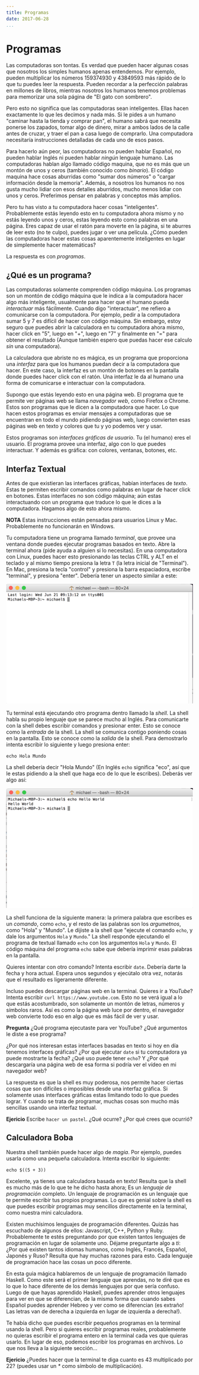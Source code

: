 ```yaml
---
title: Programas
date: 2017-06-28
...
```


# Programas

Las computadoras son tontas. Es verdad que pueden hacer algunas cosas que
nosotros los simples humanos apenas entendemos. Por ejemplo, pueden multiplicar
los números 159374930 y 43849593 más rápido de lo que tu puedes leer la
respuesta. Pueden recordar a la perfección palabras en millones de libros,
mientras nosotros los humanos tenemos problemas para memorizar una sola página
de "El gato con sombrero".

Pero esto no significa que las computadoras sean inteligentes. Ellas hacen
exactamente lo que les decimos y nada más. Si le pides a un humano "caminar
hasta la tienda y comprar pan", el humano sabrá que necesita ponerse los
zapados, tomar algo de dinero, mirar a ambos lados de la calle antes de cruzar,
y traer el pan a casa luego de comprarlo. Una computadora necesitaría
instrucciones detalladas de cada uno de esos pasos.

Para hacerlo aún peor, las computadoras no pueden hablar Español, no pueden
hablar Inglés ni pueden hablar _ningún_ lenguaje humano. Las computadoras hablan
algo llamado código maquina, que no es más que un montón de unos y ceros
(también conocido como _binario_). El código maquina hace cosas aburridas como
"sumar dos números" o "cargar información desde la memoria". Además, a nosotros
los humanos no nos gusta mucho lidiar con esos detalles aburridos, mucho menos
lidiar con unos y ceros. Preferimos pensar en palabras y conceptos más amplios.

Pero tu has visto a tu computadora hacer cosas "inteligentes". Probablemente
estás leyendo esto en tu computadora ahora mismo y no estás leyendo unos y
ceros, estas leyendo esto como palabras en una página. Eres capaz de usar el
ratón para moverte en la página, si te aburres de leer esto (no te culpo),
puedes jugar o ver una película. ¿Cómo pueden las computadoras hacer estas cosas
aparentemente inteligentes en lugar de simplemente hacer matemáticas?

La respuesta es con _programas_.

## ¿Qué es un programa?

Las computadoras solamente comprenden código máquina. Los programas son un
montón de código máquina que le indica a la computadora hacer algo más
inteligente, usualmente para hacer que el humano pueda _interactuar_ más
fácilmente. Cuando digo "interactuar", me refiero a comunicarse con la
computadora.  Por ejemplo, pedir a la computadora sumar 5 y 7 es difícil de
hacer con código máquina. Sin embargo, estoy seguro que puedes abrir la
calculadora en tu computadora ahora mismo, hacer click en "5", luego en "+",
luego en "7" y finalmente en "=" para obtener el resultado (Aunque también
espero que puedas hacer ese calculo _sin_ una computadora).

La calculadora que abriste no es mágica, es un programa que proporciona una
_interfaz_ para que los humanos puedan decir a la computadora que hacer. En este
caso, la interfaz es un montón de botones en la pantalla donde puedes hacer
click con el ratón. Una interfaz le da al humano una forma de comunicarse e
interactuar con la computadora.

Supongo que estás leyendo esto en  una página web. El programa que te permite
ver páginas web se llama _navegador web_, como Firefox o Chrome. Estos son
programas que le dicen a la computadora que hacer. Lo que hacen estos programas
es enviar mensajes a computadoras que se encuentran en todo el mundo pidiendo
páginas web, luego convierten esas páginas web en texto y colores que tu y yo
podemos ver y usar.

Estos programas son _interfaces gráficas de usuario_. Tu (el humano) eres el
usuario. El programa provee una interfaz, algo con lo que puedes interactuar. Y
además es gráfica: con colores, ventanas, botones, etc.

## Interfaz Textual

Antes de que existieran las interfaces gráficas, habían interfaces de _texto_.
Estas te permiten escribir comandos como palabras en lugar de hacer click en
botones. Estas interfaces no son código máquina; aún estas interactuando con un
programa que traduce lo que le dices a la computadora. Hagamos algo de esto
ahora mismo.

__NOTA__ Estas instrucciones están pensadas para usuarios Linux y Mac.
Probablemente no funcionarán en Windows.

Tu computadora tiene un programa llamado _terminal_, que provee una ventana
donde puedes ejecutar programas basados en texto. Abre la terminal ahora (pide
ayuda a alguien si lo necesitas). En una computadora con Linux, puedes hacer
esto presionando las teclas CTRL y ALT en el teclado y al mismo tiempo presiona
la letra `T` (la letra inicial de "Terminal"). En Mac, presiona la tecla
"control" y presiona la barra espaciadora, escribe "terminal", y presiona
"enter". Debería tener un aspecto similar a este:

![Terminal](images/terminal.png)

Tu terminal está ejecutando otro programa dentro llamado la _shell_. La shell
habla su propio lenguaje que se parece mucho al Inglés. Para comunicarte con la
shell debes escribir comandos y presionar enter. Esto se conoce como la
_entrada_ de la shell. La shell se comunica contigo poniendo cosas en la
pantalla. Esto se conoce como la _salida_ de la shell. Para demostrarlo intenta
escribir lo siguiente y luego presiona enter:

    echo Hola Mundo

La shell debería decir "Hola Mundo" (En Inglés `echo` significa "eco", así que
le estas pidiendo a la shell que haga eco de lo que le escribes). Deberás ver
algo así:

![Shell Hola Mundo](images/shell-hello-world.png)

La shell funciona de la siguiente manera: la primera palabra que escribes es un
_comando_, como `echo`, y el resto de las palabras son los _argumetnos_, como
"Hola" y "Mundo". Le dijiste a la shell que "ejecute el comando `echo`, y dale
los argumentos `Hola` y `Mundo`." La shell responde ejecutando el programa de
textual llamado `echo` con los argumentos `Hola` y `Mundo`. El código máquina
del programa `echo` sabe que debería imprimir esas palabras en la pantalla.

Quieres intentar con otro comando? Intenta escribir `date`. Debería darte la
fecha y hora actual. Espera unos segundos y ejecútalo otra vez, notarás que el
resultado es ligeramente diferente.

Incluso puedes descargar páginas web en la terminal. Quieres ir a *YouTube*?
Intenta escribir `curl https://www.youtube.com`. Esto no se verá igual a lo que
estás acostumbrado, son solamente un montón de letras, números y símbolos raros.
Así es como la página web luce por dentro, el navegador web convierte todo eso
en algo que es más fácil de ver y usar.

__Pregunta__ ¿Qué programa ejecutaste para ver YouTube? ¿Qué argumentos le diste
a ese programa?

¿Por qué nos interesan estas interfaces basadas en texto si hoy en día tenemos
interfaces gráficas? ¿Por qué ejecutar `date` si tu computadora ya puede
mostrarte la fecha? ¿Qué uso puede tener `echo`? Y ¿Por qué descargaría una
página web de esa forma si podría ver el vídeo en mi navegador web?

La respuesta es que la shell es muy poderosa, nos permite hacer ciertas cosas
que son difíciles o imposibles desde una interfaz gráfica. Si solamente usas
interfaces gráficas estas limitando todo lo que puedes lograr. Y cuando se trata
de programar, muchas cosas son mucho más sencillas usando una interfaz textual.

__Ejericio__ Escribe `hacer un pastel`. ¿Qué ocurre? ¿Por qué crees que ocurrió?

## Calculadora Boba

Nuestra shell también puede hacer algo de _magia_. Por ejemplo, puedes usarla
como una pequeña calculadora. Intenta escribir lo siguiente:

    echo $((5 + 3))

Excelente, ya tienes una calculadora basada en texto! Resulta que la shell es
mucho más de lo que te he dicho hasta ahora; Es un _lenguaje de programación_
completo. Un lenguaje de programación es un lenguaje que te permite escribir tus
propios programas. Lo que es genial sobre la shell es que puedes escribir
programas muy sencillos directamente en la terminal, como nuestra mini
calculadora.

Existen muchísimos lenguajes de programación diferentes. Quizás has escuchado de
algunos de ellos: Javascript, C++, Python y Ruby. Probablemente te estés
preguntando por que existen tantos lenguajes de programación en lugar de
solamente uno. Déjame preguntarte algo a _ti_: ¿Por qué existen tantos idiomas
humanos, como Inglés, Francés, Español, Japonés y Ruso? Resulta que hay muchas
razones para esto. Cada lenguaje de programación hace las cosas un poco
diferente.

En esta guia mágica hablaremos de un lenguaje de programación llamado Haskell.
Como este será el primer lenguaje que aprendas, no te diré que es lo que lo hace
diferente de los demás lenguajes por que sería confuso. Luego de que hayas
aprendido Haskell, puedes aprender otros lenguajes para ver en que se
diferencian, de la misma forma que cuando sabes Español puedes aprender Hebreo
y ver como se diferencian (es extraño! Las letras van de derecha a izquierda en
lugar de izquierda a derecha!).

Te había dicho que puedes escribir pequeños programas en la terminal usando la
shell. Pero si quieres escribir programas reales, probablemente no quieras
escribir el programa entero en la terminal cada ves que quieras usarlo. En lugar
de eso, podemos escribir los programas en archivos. Lo que nos lleva a la
siguiente sección...

__Ejericio__ ¿Puedes hacer que la terminal te diga cuanto es 43 multiplicado por
22? (puedes usar un _*_ como símbolo de multiplicación).
